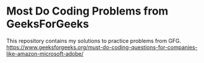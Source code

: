 # Most Do Coding Problems from GeeksForGeeks

This repository contains my solutions to practice problems from GFG. <br />
https://www.geeksforgeeks.org/must-do-coding-questions-for-companies-like-amazon-microsoft-adobe/

